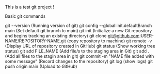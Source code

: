 This is a test git project !

Basic git commands

git --version (Running version of git)
git config --global init.defaultBranch main (Set default git branch to main)
git init (Initialize a new Git repository and begins tracking an existing directory)
git clone git@github.com:USER-NAME/REPOSITORY-NAME.git (copy repository to machine)
git remote -v (Display URL of repository created in GitHub)
git status (Show working tree status)
git add FILE_NAME (Add file/s to the staging area in Git)
git add . (Add all files to the stagin area in git)
git commit -m "NAME file added with some message" (Record changes to the repository)
git log (show logs)
git push origin main (Upload to GitHub)
